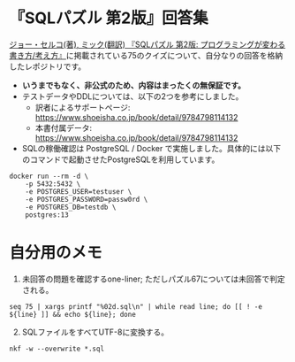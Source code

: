 # 『SQLパズル 第2版』回答集

[ジョー・セルコ(著), ミック(翻訳) 『SQLパズル 第2版: プログラミングが変わる書き方/考え方』](https://www.shoeisha.co.jp/book/detail/9784798114132)に掲載されている75のクイズについて、自分なりの回答を格納したレポジトリです。


- **いうまでもなく、非公式のため、内容はまったくの無保証です。**
- テストデータやDDLについては、以下の2つを参考にしました。
    - 訳者によるサポートページ: https://www.shoeisha.co.jp/book/detail/9784798114132
    - 本書付属データ: https://www.shoeisha.co.jp/book/detail/9784798114132 
- SQLの稼働確認は PostgreSQL / Docker で実施しました。具体的には以下のコマンドで起動させたPostgreSQLを利用しています。

```
docker run --rm -d \
    -p 5432:5432 \
    -e POSTGRES_USER=testuser \
    -e POSTGRES_PASSWORD=passw0rd \
    -e POSTGRES_DB=testdb \
    postgres:13
```

# 自分用のメモ

1. 未回答の問題を確認するone-liner; ただしパズル67については未回答で判定される。

```
seq 75 | xargs printf "%02d.sql\n" | while read line; do [[ ! -e ${line} ]] && echo ${line}; done
```

2. SQLファイルをすべてUTF-8に変換する。

```
nkf -w --overwrite *.sql
```